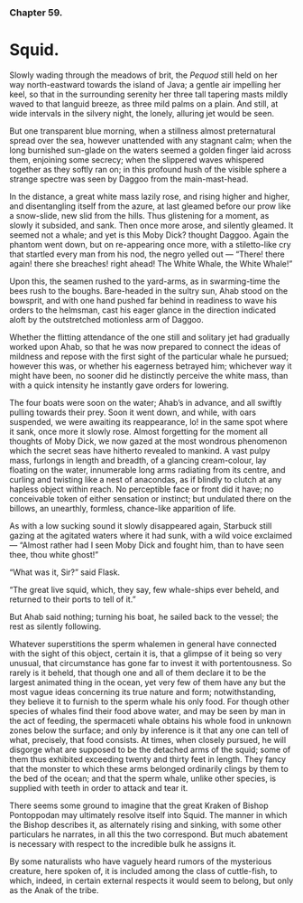 ### Chapter 59. 
Squid.
======


Slowly wading through the meadows of brit, the *Pequod* still held on her way
north-eastward towards the island of Java; a gentle air impelling her keel, so
that in the surrounding serenity her three tall tapering masts mildly waved to
that languid breeze, as three mild palms on a plain. And still, at wide
intervals in the silvery night, the lonely, alluring jet would be seen.

But one transparent blue morning, when a stillness almost preternatural spread
over the sea, however unattended with any stagnant calm; when the long
burnished sun-glade on the waters seemed a golden finger laid across them,
enjoining some secrecy; when the slippered waves whispered together as they
softly ran on; in this profound hush of the visible sphere a strange spectre
was seen by Daggoo from the main-mast-head.

In the distance, a great white mass lazily rose, and rising higher and higher,
and disentangling itself from the azure, at last gleamed before our prow like a
snow-slide, new slid from the hills. Thus glistening for a moment, as slowly it
subsided, and sank. Then once more arose, and silently gleamed. It seemed not a
whale; and yet is this Moby Dick?  thought Daggoo. Again the phantom went down,
but on re-appearing once more, with a stiletto-like cry that startled every man
from his nod, the negro yelled out — “There! there again! there she breaches!
right ahead!  The White Whale, the White Whale!”

Upon this, the seamen rushed to the yard-arms, as in swarming-time the bees
rush to the boughs. Bare-headed in the sultry sun, Ahab stood on the bowsprit,
and with one hand pushed far behind in readiness to wave his orders to the
helmsman, cast his eager glance in the direction indicated aloft by the
outstretched motionless arm of Daggoo.

Whether the flitting attendance of the one still and solitary jet had gradually
worked upon Ahab, so that he was now prepared to connect the ideas of mildness
and repose with the first sight of the particular whale he pursued; however
this was, or whether his eagerness betrayed him; whichever way it might have
been, no sooner did he distinctly perceive the white mass, than with a quick
intensity he instantly gave orders for lowering.

The four boats were soon on the water; Ahab’s in advance, and all swiftly
pulling towards their prey. Soon it went down, and while, with oars suspended,
we were awaiting its reappearance, lo! in the same spot where it sank, once
more it slowly rose. Almost forgetting for the moment all thoughts of Moby
Dick, we now gazed at the most wondrous phenomenon which the secret seas have
hitherto revealed to mankind.  A vast pulpy mass, furlongs in length and
breadth, of a glancing cream-colour, lay floating on the water, innumerable
long arms radiating from its centre, and curling and twisting like a nest of
anacondas, as if blindly to clutch at any hapless object within reach. No
perceptible face or front did it have; no conceivable token of either sensation
or instinct; but undulated there on the billows, an unearthly, formless,
chance-like apparition of life.

As with a low sucking sound it slowly disappeared again, Starbuck still gazing
at the agitated waters where it had sunk, with a wild voice exclaimed — “Almost
rather had I seen Moby Dick and fought him, than to have seen thee, thou white
ghost!”

“What was it, Sir?” said Flask.

“The great live squid, which, they say, few whale-ships ever beheld, and
returned to their ports to tell of it.”

But Ahab said nothing; turning his boat, he sailed back to the vessel; the rest
as silently following.

Whatever superstitions the sperm whalemen in general have connected with the
sight of this object, certain it is, that a glimpse of it being so very
unusual, that circumstance has gone far to invest it with portentousness. So
rarely is it beheld, that though one and all of them declare it to be the
largest animated thing in the ocean, yet very few of them have any but the most
vague ideas concerning its true nature and form; notwithstanding, they believe
it to furnish to the sperm whale his only food. For though other species of
whales find their food above water, and may be seen by man in the act of
feeding, the spermaceti whale obtains his whole food in unknown zones below the
surface; and only by inference is it that any one can tell of what, precisely,
that food consists. At times, when closely pursued, he will disgorge what are
supposed to be the detached arms of the squid; some of them thus exhibited
exceeding twenty and thirty feet in length. They fancy that the monster to
which these arms belonged ordinarily clings by them to the bed of the ocean;
and that the sperm whale, unlike other species, is supplied with teeth in order
to attack and tear it.

There seems some ground to imagine that the great Kraken of Bishop Pontoppodan
may ultimately resolve itself into Squid. The manner in which the Bishop
describes it, as alternately rising and sinking, with some other particulars he
narrates, in all this the two correspond.  But much abatement is necessary with
respect to the incredible bulk he assigns it.

By some naturalists who have vaguely heard rumors of the mysterious creature,
here spoken of, it is included among the class of cuttle-fish, to which,
indeed, in certain external respects it would seem to belong, but only as the
Anak of the tribe.



